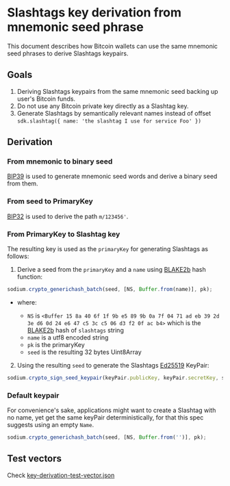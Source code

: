 # Slashtags key derivation from mnemonic seed phrase

This document describes how Bitcoin wallets can use the same mnemonic seed phrases to derive Slashtags keypairs.

## Goals

1. Deriving Slashtags keypairs from the same mnemonic seed backing up user's Bitcoin funds.
2. Do not use any Bitcoin private key directly as a Slashtag key.
3. Generate Slashtags by semantically relevant names instead of offset `sdk.slashtag({ name: 'the slashtag I use for service Foo' })`

## Derivation

### From mnemonic to binary seed

[BIP39](https://bips.xyz/39) is used to generate mnemonic seed words and derive a binary seed from them.

### From seed to PrimaryKey

[BIP32](https://bips.xyz/32) is used to derive the path `m/123456'`.

### From PrimaryKey to Slashtag key

The resulting key is used as the `primaryKey` for generating Slashtags as follows:

1. Derive a seed from the `primaryKey` and a `name` using [BLAKE2b](https://sodium-friends.github.io/docs/docs/generichashing#crypto_generichash_batch) hash function:

```js
sodium.crypto_generichash_batch(seed, [NS, Buffer.from(name)], pk);
```

- where:

  - `NS` is `<Buffer 15 8a 40 6f 1f 9b e5 89 9b 0a 7f 04 71 ad eb 39 2d 3e d6 0d 24 e6 47 c5 3c c5 06 d3 f2 0f ac b4>` which is the [BLAKE2b](https://sodium-friends.github.io/docs/docs/generichashing#crypto_generichash) hash of `slashtags` string
  - `name` is a utf8 encoded string
  - `pk` is the primaryKey
  - `seed` is the resulting 32 bytes Uint8Array

2. Using the resulting `seed` to generate the Slashtags [Ed25519](https://doc.libsodium.org/public-key_cryptography/public-key_signatures#key-pair-generation) KeyPair:

```js
sodium.crypto_sign_seed_keypair(keyPair.publicKey, keyPair.secretKey, seed);
```

### Default keypair

For convenience's sake, applications might want to create a Slashtag with no name, yet get the same keyPair deterministically, for that this spec suggests using an empty `Name`.

```js
sodium.crypto_generichash_batch(seed, [NS, Buffer.from('')], pk);
```

## Test vectors

Check [key-derivation-test-vector.json](./key-derivation-test-vector.json)
